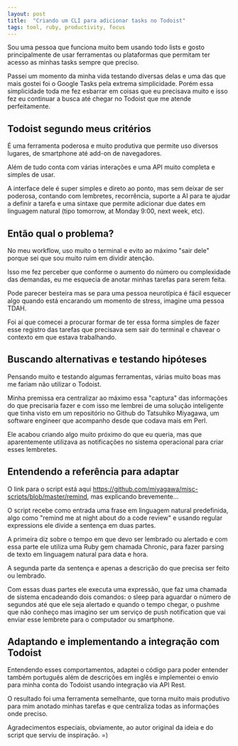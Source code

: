 ```yaml
---
layout: post
title:  "Criando um CLI para adicionar tasks no Todoist"
tags: tool, ruby, productivity, focus
---
```



Sou uma pessoa que funciona muito bem usando todo lists e gosto principalmente de usar ferramentas ou plataformas que permitam ter acesso as minhas tasks sempre que preciso.

Passei um momento da minha vida testando diversas delas e uma das que mais gostei foi o Google Tasks pela extrema simplicidade. Porém essa simplicidade toda me fez esbarrar em coisas que eu precisava muito e isso fez eu continuar a busca até chegar no Todoist que me atende perfeitamente.



## Todoist segundo meus critérios

É uma ferramenta poderosa e muito produtiva que permite uso diversos lugares, de smartphone até add-on de navegadores.

Além de tudo conta com várias interações e uma API muito completa e simples de usar.

A interface dele é super simples e direto ao ponto, mas sem deixar de ser poderosa, contando com lembretes, recorrência, suporte a AI para te ajudar a definir a tarefa e uma sintaxe que permite adicionar due dates em linguagem natural (tipo tomorrow, at Monday 9:00, next week, etc).



## Então qual o problema?

No meu workflow, uso muito o terminal e evito ao máximo "sair dele" porque sei que sou muito ruim em dividir atenção.

Isso me fez perceber que conforme o aumento do número ou complexidade das demandas, eu me esquecia de anotar minhas tarefas para serem feita.

Pode parecer besteira mas se para uma pessoa neurotípica é fácil esquecer algo quando está encarando um momento de stress, imagine uma pessoa TDAH.

Foi aí que comecei a procurar formar de ter essa forma simples de fazer esse registro das tarefas que precisava sem sair do terminal e chavear o contexto em que estava trabalhando.



## Buscando alternativas e testando hipóteses

Pensando muito e testando algumas ferramentas, várias muito boas mas me fariam não utilizar o Todoist.

Minha premissa era centralizar ao máximo essa "captura" das informações do que precisaria fazer e com isso me lembrei de uma solução inteligente que tinha visto em um repositório no Github do Tatsuhiko Miyagawa, um software engineer que acompanho desde que codava mais em Perl.

Ele acabou criando algo muito próximo do que eu queria, mas que aparentemente utilizava as notificações no sistema operacional para criar esses lembretes.



## Entendendo a referência para adaptar

O link para o script está aqui https://github.com/miyagawa/misc-scripts/blob/master/remind, mas explicando brevemente...

O script recebe como entrada uma frase em linguagem natural predefinida, algo como "remind me at night about do a code review" e usando regular expressions ele divide a sentença em duas partes.

A primeira diz sobre o tempo em que devo ser lembrado ou alertado e com essa parte ele utiliza uma Ruby gem chamada Chronic, para fazer parsing de texto em linguagem natural para data e hora.

A segunda parte da sentença e apenas a descrição do que precisa ser feito ou lembrado.

Com essas duas partes ele executa uma expressão, que faz uma chamada de sistema encadeando dois comandos: o sleep para aguardar o número de segundos até que ele seja alertado e quando o tempo chegar, o pushme que não conheço mas imagino ser um serviço de push notification que vai enviar esse lembrete para o computador ou smartphone.



## Adaptando e implementando a integração com Todoist

Entendendo esses comportamentos, adaptei o código para poder entender também português além de descrições em inglês e implementei o envio para minha conta do Todoist usando integração via API Rest.

O resultado foi uma ferramenta semelhante, que torna muito mais produtivo para mim anotado minhas tarefas e que centraliza todas as informações onde preciso.

Agradecimentos especiais, obviamente, ao autor original da ideia e do script que serviu de inspiração. =)

